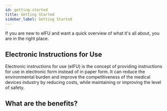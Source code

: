 ```yaml
---
id: getting-started
title: Getting Started
sidebar_label: Getting Started
---
```


If you are new to eIFU and want a quick overview of what it's all about, you are in the right place.

## Electronic Instructions for Use

Electronic instructions for use (eIFU) is the concept of providing instructions for use in electronic form instead of in paper form. It can reduce the environmental burden and improve the competitiveness of the medical devices industry by reducing costs, while maintaining or improving the level of safety.

## What are the benefits?




